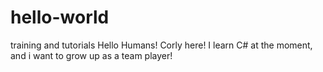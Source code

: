 # hello-world
training and tutorials
Hello Humans!
Corly here! I learn C# at the moment, and i want to grow up as a team player!
